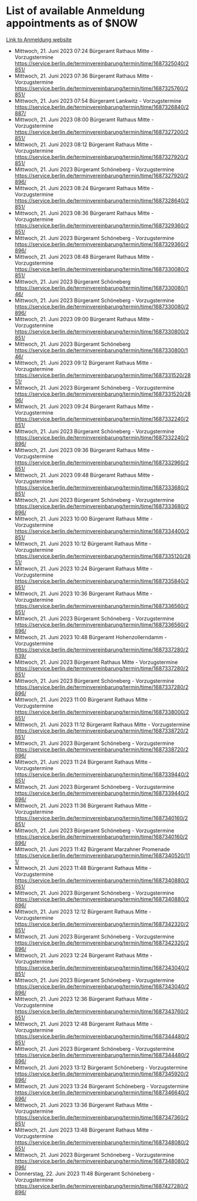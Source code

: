 # List of available Anmeldung appointments as of $NOW
[Link to Anmeldung website](https://service.berlin.de/terminvereinbarung/termin/tag.php?termin=1&anliegen[]=120686&dienstleisterlist=122210,122217,327316,122219,327312,122227,327314,122231,327346,122243,327348,122254,122252,329742,122260,329745,122262,329748,122271,327278,122273,327274,122277,327276,330436,122280,327294,122282,327290,122284,327292,122291,327270,122285,327266,122286,327264,122296,327268,150230,329760,122297,327286,122294,327284,122312,329763,122314,329775,122304,327330,122311,327334,122309,327332,317869,122281,327352,122279,329772,122283,122276,327324,122274,327326,122267,329766,122246,327318,122251,327320,122257,327322,122208,327298,122226,327300&herkunft=http%3A%2F%2Fservice.berlin.de%2Fdienstleistung%2F120686%2F)
- Mittwoch, 21. Juni 2023 07:24 Bürgeramt Rathaus Mitte - Vorzugstermine https://service.berlin.de/terminvereinbarung/termin/time/1687325040/2851/
- Mittwoch, 21. Juni 2023 07:36 Bürgeramt Rathaus Mitte - Vorzugstermine https://service.berlin.de/terminvereinbarung/termin/time/1687325760/2851/
- Mittwoch, 21. Juni 2023 07:54 Bürgeramt Lankwitz - Vorzugstermine https://service.berlin.de/terminvereinbarung/termin/time/1687326840/2887/
- Mittwoch, 21. Juni 2023 08:00 Bürgeramt Rathaus Mitte - Vorzugstermine https://service.berlin.de/terminvereinbarung/termin/time/1687327200/2851/
- Mittwoch, 21. Juni 2023 08:12 Bürgeramt Rathaus Mitte - Vorzugstermine https://service.berlin.de/terminvereinbarung/termin/time/1687327920/2851/
- Mittwoch, 21. Juni 2023  Bürgeramt Schöneberg - Vorzugstermine https://service.berlin.de/terminvereinbarung/termin/time/1687327920/2896/
- Mittwoch, 21. Juni 2023 08:24 Bürgeramt Rathaus Mitte - Vorzugstermine https://service.berlin.de/terminvereinbarung/termin/time/1687328640/2851/
- Mittwoch, 21. Juni 2023 08:36 Bürgeramt Rathaus Mitte - Vorzugstermine https://service.berlin.de/terminvereinbarung/termin/time/1687329360/2851/
- Mittwoch, 21. Juni 2023  Bürgeramt Schöneberg - Vorzugstermine https://service.berlin.de/terminvereinbarung/termin/time/1687329360/2896/
- Mittwoch, 21. Juni 2023 08:48 Bürgeramt Rathaus Mitte - Vorzugstermine https://service.berlin.de/terminvereinbarung/termin/time/1687330080/2851/
- Mittwoch, 21. Juni 2023  Bürgeramt Schöneberg https://service.berlin.de/terminvereinbarung/termin/time/1687330080/146/
- Mittwoch, 21. Juni 2023  Bürgeramt Schöneberg - Vorzugstermine https://service.berlin.de/terminvereinbarung/termin/time/1687330080/2896/
- Mittwoch, 21. Juni 2023 09:00 Bürgeramt Rathaus Mitte - Vorzugstermine https://service.berlin.de/terminvereinbarung/termin/time/1687330800/2851/
- Mittwoch, 21. Juni 2023  Bürgeramt Schöneberg https://service.berlin.de/terminvereinbarung/termin/time/1687330800/146/
- Mittwoch, 21. Juni 2023 09:12 Bürgeramt Rathaus Mitte - Vorzugstermine https://service.berlin.de/terminvereinbarung/termin/time/1687331520/2851/
- Mittwoch, 21. Juni 2023  Bürgeramt Schöneberg - Vorzugstermine https://service.berlin.de/terminvereinbarung/termin/time/1687331520/2896/
- Mittwoch, 21. Juni 2023 09:24 Bürgeramt Rathaus Mitte - Vorzugstermine https://service.berlin.de/terminvereinbarung/termin/time/1687332240/2851/
- Mittwoch, 21. Juni 2023  Bürgeramt Schöneberg - Vorzugstermine https://service.berlin.de/terminvereinbarung/termin/time/1687332240/2896/
- Mittwoch, 21. Juni 2023 09:36 Bürgeramt Rathaus Mitte - Vorzugstermine https://service.berlin.de/terminvereinbarung/termin/time/1687332960/2851/
- Mittwoch, 21. Juni 2023 09:48 Bürgeramt Rathaus Mitte - Vorzugstermine https://service.berlin.de/terminvereinbarung/termin/time/1687333680/2851/
- Mittwoch, 21. Juni 2023  Bürgeramt Schöneberg - Vorzugstermine https://service.berlin.de/terminvereinbarung/termin/time/1687333680/2896/
- Mittwoch, 21. Juni 2023 10:00 Bürgeramt Rathaus Mitte - Vorzugstermine https://service.berlin.de/terminvereinbarung/termin/time/1687334400/2851/
- Mittwoch, 21. Juni 2023 10:12 Bürgeramt Rathaus Mitte - Vorzugstermine https://service.berlin.de/terminvereinbarung/termin/time/1687335120/2851/
- Mittwoch, 21. Juni 2023 10:24 Bürgeramt Rathaus Mitte - Vorzugstermine https://service.berlin.de/terminvereinbarung/termin/time/1687335840/2851/
- Mittwoch, 21. Juni 2023 10:36 Bürgeramt Rathaus Mitte - Vorzugstermine https://service.berlin.de/terminvereinbarung/termin/time/1687336560/2851/
- Mittwoch, 21. Juni 2023  Bürgeramt Schöneberg - Vorzugstermine https://service.berlin.de/terminvereinbarung/termin/time/1687336560/2896/
- Mittwoch, 21. Juni 2023 10:48 Bürgeramt Hohenzollerndamm - Vorzugstermine https://service.berlin.de/terminvereinbarung/termin/time/1687337280/2839/
- Mittwoch, 21. Juni 2023  Bürgeramt Rathaus Mitte - Vorzugstermine https://service.berlin.de/terminvereinbarung/termin/time/1687337280/2851/
- Mittwoch, 21. Juni 2023  Bürgeramt Schöneberg - Vorzugstermine https://service.berlin.de/terminvereinbarung/termin/time/1687337280/2896/
- Mittwoch, 21. Juni 2023 11:00 Bürgeramt Rathaus Mitte - Vorzugstermine https://service.berlin.de/terminvereinbarung/termin/time/1687338000/2851/
- Mittwoch, 21. Juni 2023 11:12 Bürgeramt Rathaus Mitte - Vorzugstermine https://service.berlin.de/terminvereinbarung/termin/time/1687338720/2851/
- Mittwoch, 21. Juni 2023  Bürgeramt Schöneberg - Vorzugstermine https://service.berlin.de/terminvereinbarung/termin/time/1687338720/2896/
- Mittwoch, 21. Juni 2023 11:24 Bürgeramt Rathaus Mitte - Vorzugstermine https://service.berlin.de/terminvereinbarung/termin/time/1687339440/2851/
- Mittwoch, 21. Juni 2023  Bürgeramt Schöneberg - Vorzugstermine https://service.berlin.de/terminvereinbarung/termin/time/1687339440/2896/
- Mittwoch, 21. Juni 2023 11:36 Bürgeramt Rathaus Mitte - Vorzugstermine https://service.berlin.de/terminvereinbarung/termin/time/1687340160/2851/
- Mittwoch, 21. Juni 2023  Bürgeramt Schöneberg - Vorzugstermine https://service.berlin.de/terminvereinbarung/termin/time/1687340160/2896/
- Mittwoch, 21. Juni 2023 11:42 Bürgeramt Marzahner Promenade https://service.berlin.de/terminvereinbarung/termin/time/1687340520/111/
- Mittwoch, 21. Juni 2023 11:48 Bürgeramt Rathaus Mitte - Vorzugstermine https://service.berlin.de/terminvereinbarung/termin/time/1687340880/2851/
- Mittwoch, 21. Juni 2023  Bürgeramt Schöneberg - Vorzugstermine https://service.berlin.de/terminvereinbarung/termin/time/1687340880/2896/
- Mittwoch, 21. Juni 2023 12:12 Bürgeramt Rathaus Mitte - Vorzugstermine https://service.berlin.de/terminvereinbarung/termin/time/1687342320/2851/
- Mittwoch, 21. Juni 2023  Bürgeramt Schöneberg - Vorzugstermine https://service.berlin.de/terminvereinbarung/termin/time/1687342320/2896/
- Mittwoch, 21. Juni 2023 12:24 Bürgeramt Rathaus Mitte - Vorzugstermine https://service.berlin.de/terminvereinbarung/termin/time/1687343040/2851/
- Mittwoch, 21. Juni 2023  Bürgeramt Schöneberg - Vorzugstermine https://service.berlin.de/terminvereinbarung/termin/time/1687343040/2896/
- Mittwoch, 21. Juni 2023 12:36 Bürgeramt Rathaus Mitte - Vorzugstermine https://service.berlin.de/terminvereinbarung/termin/time/1687343760/2851/
- Mittwoch, 21. Juni 2023 12:48 Bürgeramt Rathaus Mitte - Vorzugstermine https://service.berlin.de/terminvereinbarung/termin/time/1687344480/2851/
- Mittwoch, 21. Juni 2023  Bürgeramt Schöneberg - Vorzugstermine https://service.berlin.de/terminvereinbarung/termin/time/1687344480/2896/
- Mittwoch, 21. Juni 2023 13:12 Bürgeramt Schöneberg - Vorzugstermine https://service.berlin.de/terminvereinbarung/termin/time/1687345920/2896/
- Mittwoch, 21. Juni 2023 13:24 Bürgeramt Schöneberg - Vorzugstermine https://service.berlin.de/terminvereinbarung/termin/time/1687346640/2896/
- Mittwoch, 21. Juni 2023 13:36 Bürgeramt Rathaus Mitte - Vorzugstermine https://service.berlin.de/terminvereinbarung/termin/time/1687347360/2851/
- Mittwoch, 21. Juni 2023 13:48 Bürgeramt Rathaus Mitte - Vorzugstermine https://service.berlin.de/terminvereinbarung/termin/time/1687348080/2851/
- Mittwoch, 21. Juni 2023  Bürgeramt Schöneberg - Vorzugstermine https://service.berlin.de/terminvereinbarung/termin/time/1687348080/2896/
- Donnerstag, 22. Juni 2023 11:48 Bürgeramt Schöneberg - Vorzugstermine https://service.berlin.de/terminvereinbarung/termin/time/1687427280/2896/
